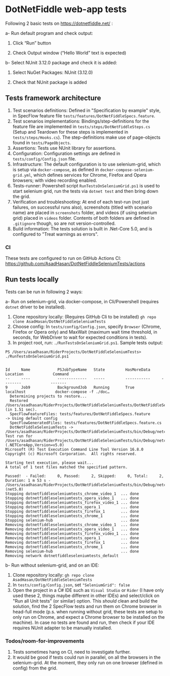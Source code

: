 # DotNetFiddle web-app tests

Following 2 basic tests on https://dotnetfiddle.net/ :

a- Run default program and check output:

1. Click “Run” button
   
2. Check Output window (“Hello World” text is expected)

b- Select NUnit 3.12.0 package and check it is added:
1. Select NuGet Packages: NUnit (3.12.0)

2. Check that NUnit package is added

## Tests framework architecture

1. Test scenarios definitions: Defined in "Specification by example" style, in SpecFlow feature
file `tests/features/DotNetFiddleSpecs.feature`. 
2. Test scenarios implementations: Bindings/step-definitions for the feature file are
implemented in `tests/steps/DotNetFiddleSteps.cs` (Setup and Teardown for these steps
 is implemented in `tests/steps/Hooks.cs`). The step-definitions make use of page-objects
 found in `tests/PageObjects`. 
3. Assertions: Tests use NUnit library for assertions.
4. Configuration: Configuration settings are defined in `tests/config/Config.json` file.
5. Infrastructure: The default configuration is to use selenium-grid, which is setup
via `docker-compose`, as defined in `docker-compose-selenium-grid.yml`, which defines
services for Chrome, Firefox and Opera browsers; with video recording enabled.
6. Tests-runner: Powershell script `RunTestsOnSeleniumGrid.ps1` is used to start selenium 
grid, run the tests via `dotnet test` and then bring down the grid.
7. Verification and troubleshooting: At end of each test-run (not just failures, on successful
runs also), screenshots (titled with scenario name) are placed in `screenshots` folder, 
and videos (if using selenium grid) placed in `videos` folder. Contents of both folders
are defined in `.gitignore` though, so are not version-controlled.
8. Build information: The tests solution is built in .Net-Core 5.0, and is configured 
to "Treat warnings as errors".

### CI

These tests are configured to run on GitHub Actions CI: https://github.com/AsadHasan/DotNetFiddleSeleniumTests/actions

## Run tests locally

Tests can be run in following 2 ways:

a- Run on selenium-grid, via docker-compose, in Cli/Powershell (requires `dotnet` driver to be installed).
1. Clone repository locally: (Requires GitHub Cli to be installed) `gh repo clone AsadHasan/DotNetFiddleSeleniumTests`
2. Choose config: In `tests/config/Config.json`, specify `Browser` (Chrome, Firefox or Opera only) 
and MaxWait (maximum wait time threshold, in seconds, for WebDriver to wait for expected conditions
in tests).
2. In project root, run: `./RunTestsOnSeleniumGrid.ps1`. Sample tests output:

```
PS /Users/asadhasan/RiderProjects/DotNetFiddleSeleniumTests> ./RunTestsOnSeleniumGrid.ps1


Id     Name            PSJobTypeName   State         HasMoreData     Location             Command
--     ----            -------------   -----         -----------     --------             -------
9      Job9            BackgroundJob   Running       True            localhost             docker-compose -f ./doc…
  Determining projects to restore...
  Restored /Users/asadhasan/RiderProjects/DotNetFiddleSeleniumTests/DotNetFiddleSeleniumTests.csproj (in 1.51 sec).
  SpecFlowFeatureFiles: tests/features/DotNetFiddleSpecs.feature
-> Using default config
  SpecFlowGeneratedFiles: tests/features/DotNetFiddleSpecs.feature.cs
  DotNetFiddleSeleniumTests -> /Users/asadhasan/RiderProjects/DotNetFiddleSeleniumTests/bin/Debug/netcoreapp5.0/DotNetFiddleSeleniumTests.dll
Test run for /Users/asadhasan/RiderProjects/DotNetFiddleSeleniumTests/bin/Debug/netcoreapp5.0/DotNetFiddleSeleniumTests.dll (.NETCoreApp,Version=v5.0)
Microsoft (R) Test Execution Command Line Tool Version 16.8.0
Copyright (c) Microsoft Corporation.  All rights reserved.

Starting test execution, please wait...
A total of 1 test files matched the specified pattern.

Passed!  - Failed:     0, Passed:     2, Skipped:     0, Total:     2, Duration: 1 m 53 s - /Users/asadhasan/RiderProjects/DotNetFiddleSeleniumTests/bin/Debug/netcoreapp5.0/DotNetFiddleSeleniumTests.dll (net5.0)
Stopping dotnetfiddleseleniumtests_chrome_video_1  ... done
Stopping dotnetfiddleseleniumtests_opera_video_1   ... done
Stopping dotnetfiddleseleniumtests_firefox_video_1 ... done
Stopping dotnetfiddleseleniumtests_opera_1         ... done
Stopping dotnetfiddleseleniumtests_firefox_1       ... done
Stopping dotnetfiddleseleniumtests_chrome_1        ... done
Stopping selenium-hub                              ... done
Removing dotnetfiddleseleniumtests_chrome_video_1  ... done
Removing dotnetfiddleseleniumtests_opera_video_1   ... done
Removing dotnetfiddleseleniumtests_firefox_video_1 ... done
Removing dotnetfiddleseleniumtests_opera_1         ... done
Removing dotnetfiddleseleniumtests_firefox_1       ... done
Removing dotnetfiddleseleniumtests_chrome_1        ... done
Removing selenium-hub                              ... done
Removing network dotnetfiddleseleniumtests_default
```

b- Run without selenium-grid, and on an IDE:
1. Clone repository locally: `gh repo clone AsadHasan/DotNetFiddleSeleniumTests`
2. In `tests/config/Config.json`, set `"SeleniumGrid": false` 
2. Open the project in a C# IDE such as `Visual Studio` or `Rider` (I have only used 
these 2, things maybe different in other IDEs) and select/click on "Run all Unit tests" (or similar) 
option. This _should_ clean and build the solution, find the 2 SpecFlow tests and run them on Chrome browser 
in head-full mode (p.s. when running without grid, these tests are setup to only run on Chrome, and expect a Chrome browser to be installed on the machine). In case 
no tests are found and run, then check if your IDE requires NUnit adapter to be manually installed.

### Todos/room-for-improvements
1. Tests sometimes hang on CI, need to investigate further.
2. It would be good if tests could run in parallel, on all the browsers in the selenium-grid. At 
the moment, they only run on one browser (defined in config) from the grid.
